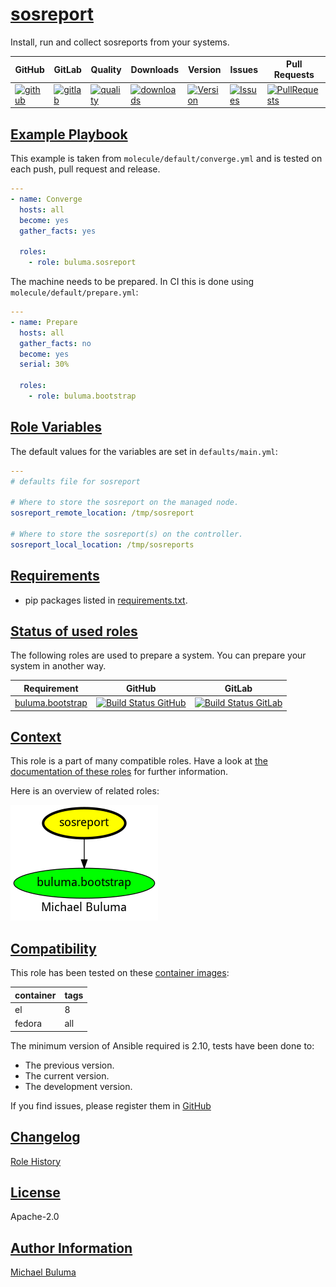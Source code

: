 # [sosreport](#sosreport)

Install, run and collect sosreports from your systems.

|GitHub|GitLab|Quality|Downloads|Version|Issues|Pull Requests|
|------|------|-------|---------|-------|------|-------------|
|[![github](https://github.com/buluma/ansible-role-sosreport/workflows/Ansible%20Molecule/badge.svg)](https://github.com/buluma/ansible-role-sosreport/actions)|[![gitlab](https://gitlab.com/buluma/ansible-role-sosreport/badges/master/pipeline.svg)](https://gitlab.com/buluma/ansible-role-sosreport)|[![quality](https://img.shields.io/ansible/quality/)](https://galaxy.ansible.com/buluma/sosreport)|[![downloads](https://img.shields.io/ansible/role/d/)](https://galaxy.ansible.com/buluma/sosreport)|[![Version](https://img.shields.io/github/release/buluma/ansible-role-sosreport.svg)](https://github.com/buluma/ansible-role-sosreport/releases/)|[![Issues](https://img.shields.io/github/issues/buluma/ansible-role-sosreport.svg)](https://github.com/buluma/ansible-role-sosreport/issues/)|[![PullRequests](https://img.shields.io/github/issues-pr-closed-raw/buluma/ansible-role-sosreport.svg)](https://github.com/buluma/ansible-role-sosreport/pulls/)|

## [Example Playbook](#example-playbook)

This example is taken from `molecule/default/converge.yml` and is tested on each push, pull request and release.
```yaml
---
- name: Converge
  hosts: all
  become: yes
  gather_facts: yes

  roles:
    - role: buluma.sosreport
```

The machine needs to be prepared. In CI this is done using `molecule/default/prepare.yml`:
```yaml
---
- name: Prepare
  hosts: all
  gather_facts: no
  become: yes
  serial: 30%

  roles:
    - role: buluma.bootstrap
```


## [Role Variables](#role-variables)

The default values for the variables are set in `defaults/main.yml`:
```yaml
---
# defaults file for sosreport

# Where to store the sosreport on the managed node.
sosreport_remote_location: /tmp/sosreport

# Where to store the sosreport(s) on the controller.
sosreport_local_location: /tmp/sosreports
```

## [Requirements](#requirements)

- pip packages listed in [requirements.txt](https://github.com/buluma/ansible-role-sosreport/blob/main/requirements.txt).

## [Status of used roles](#status-of-requirements)

The following roles are used to prepare a system. You can prepare your system in another way.

| Requirement | GitHub | GitLab |
|-------------|--------|--------|
|[buluma.bootstrap](https://galaxy.ansible.com/buluma/bootstrap)|[![Build Status GitHub](https://github.com/buluma/ansible-role-bootstrap/workflows/Ansible%20Molecule/badge.svg)](https://github.com/buluma/ansible-role-bootstrap/actions)|[![Build Status GitLab ](https://gitlab.com/buluma/ansible-role-bootstrap/badges/master/pipeline.svg)](https://gitlab.com/buluma/ansible-role-bootstrap)|

## [Context](#context)

This role is a part of many compatible roles. Have a look at [the documentation of these roles](https://buluma.co.ke/) for further information.

Here is an overview of related roles:

![dependencies](https://raw.githubusercontent.com/buluma/ansible-role-sosreport/png/requirements.png "Dependencies")

## [Compatibility](#compatibility)

This role has been tested on these [container images](https://hub.docker.com/u/buluma):

|container|tags|
|---------|----|
|el|8|
|fedora|all|

The minimum version of Ansible required is 2.10, tests have been done to:

- The previous version.
- The current version.
- The development version.



If you find issues, please register them in [GitHub](https://github.com/buluma/ansible-role-sosreport/issues)

## [Changelog](#changelog)

[Role History](https://github.com/buluma/ansible-role-sosreport/blob/master/CHANGELOG.md)

## [License](#license)

Apache-2.0

## [Author Information](#author-information)

[Michael Buluma](https://buluma.github.io/)

